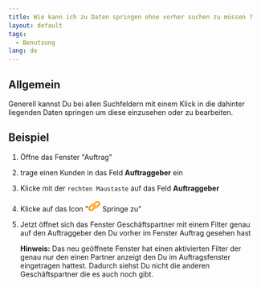 ```yaml
---
title: Wie kann ich zu Daten springen ohne vorher suchen zu müssen ?
layout: default
tags:
  - Benutzung
lang: de
---
```


## Allgemein

Generell kannst Du bei allen Suchfeldern mit einem Klick in die dahinter liegenden Daten springen um diese einzusehen oder zu bearbeiten.


## Beispiel

1. Öffne das Fenster "Auftrag"
1. trage einen Kunden in das Feld **Auftraggeber** ein
1. Klicke mit der `rechten Maustaste` auf das Feld **Auftraggeber** 
1. Klicke auf das Icon "![img](../images/icons/ZoomAcross24.png) Springe zu" 
1. Jetzt öffnet sich das Fenster Geschäftspartner mit einem Filter genau auf den Auftraggeber den Du vorher im Fenster Auftrag gesehen hast

   **Hinweis:** Das neu geöffnete Fenster hat einen aktivierten Filter der genau nur den einen Partner anzeigt den Du im Auftragsfenster eingetragen hattest. Dadurch siehst Du nicht die anderen Geschäftspartner die es auch noch gibt.
   